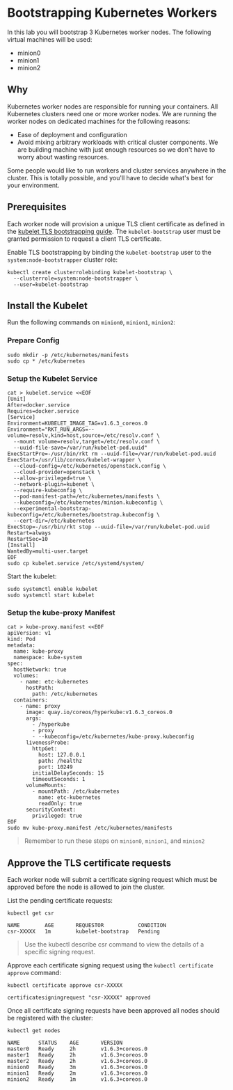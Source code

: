 # Bootstrapping Kubernetes Workers

In this lab you will bootstrap 3 Kubernetes worker nodes. The following virtual machines will be used:

* minion0 
* minion1 
* minion2

## Why

Kubernetes worker nodes are responsible for running your containers. All Kubernetes clusters need one or more worker nodes. We are running the worker nodes on dedicated machines for the following reasons:

* Ease of deployment and configuration
* Avoid mixing arbitrary workloads with critical cluster components. We are building machine with just enough resources so we don't have to worry about wasting resources.

Some people would like to run workers and cluster services anywhere in the cluster. This is totally possible, and you'll have to decide what's best for your environment.

## Prerequisites

Each worker node will provision a unique TLS client certificate as defined in the [kubelet TLS bootstrapping guide](https://kubernetes.io/docs/admin/kubelet-tls-bootstrapping/). The `kubelet-bootstrap` user must be granted permission to request a client TLS certificate. 

Enable TLS bootstrapping by binding the `kubelet-bootstrap` user to the `system:node-bootstrapper` cluster role:

```
kubectl create clusterrolebinding kubelet-bootstrap \
  --clusterrole=system:node-bootstrapper \
  --user=kubelet-bootstrap
```

## Install the Kubelet

Run the following commands on `minion0`, `minion1`, `minion2`:

### Prepare Config

```
sudo mkdir -p /etc/kubernetes/manifests
sudo cp * /etc/kubernetes
```

### Setup the Kubelet Service

```
cat > kubelet.service <<EOF
[Unit]
After=docker.service
Requires=docker.service
[Service]
Environment=KUBELET_IMAGE_TAG=v1.6.3_coreos.0
Environment="RKT_RUN_ARGS=--volume=resolv,kind=host,source=/etc/resolv.conf \
  --mount volume=resolv,target=/etc/resolv.conf \
  --uuid-file-save=/var/run/kubelet-pod.uuid"
ExecStartPre=-/usr/bin/rkt rm --uuid-file=/var/run/kubelet-pod.uuid
ExecStart=/usr/lib/coreos/kubelet-wrapper \
  --cloud-config=/etc/kubernetes/openstack.config \
  --cloud-provider=openstack \
  --allow-privileged=true \
  --network-plugin=kubenet \
  --require-kubeconfig \
  --pod-manifest-path=/etc/kubernetes/manifests \
  --kubeconfig=/etc/kubernetes/minion.kubeconfig \
  --experimental-bootstrap-kubeconfig=/etc/kubernetes/bootstrap.kubeconfig \
  --cert-dir=/etc/kubernetes
ExecStop=-/usr/bin/rkt stop --uuid-file=/var/run/kubelet-pod.uuid
Restart=always
RestartSec=10
[Install]
WantedBy=multi-user.target
EOF
sudo cp kubelet.service /etc/systemd/system/
```

Start the kubelet:
```
sudo systemctl enable kubelet
sudo systemctl start kubelet
```

### Setup the kube-proxy Manifest

```
cat > kube-proxy.manifest <<EOF
apiVersion: v1
kind: Pod
metadata: 
  name: kube-proxy
  namespace: kube-system
spec: 
  hostNetwork: true
  volumes:
    - name: etc-kubernetes
      hostPath:
        path: /etc/kubernetes
  containers: 
    - name: proxy 
      image: quay.io/coreos/hyperkube:v1.6.3_coreos.0
      args: 
        - /hyperkube
        - proxy 
        - --kubeconfig=/etc/kubernetes/kube-proxy.kubeconfig
      livenessProbe:
        httpGet:
          host: 127.0.0.1 
          path: /healthz
          port: 10249
        initialDelaySeconds: 15
        timeoutSeconds: 1
      volumeMounts:
        - mountPath: /etc/kubernetes
          name: etc-kubernetes
          readOnly: true
      securityContext:
        privileged: true
EOF
sudo mv kube-proxy.manifest /etc/kubernetes/manifests
```

> Remember to run these steps on `minion0`, `minion1`, and `minion2`

## Approve the TLS certificate requests

Each worker node will submit a certificate signing request which must be approved before the node is allowed to join the cluster.

List the pending certificate requests:

```
kubectl get csr
```

```
NAME        AGE       REQUESTOR           CONDITION
csr-XXXXX   1m        kubelet-bootstrap   Pending
```

> Use the kubectl describe csr command to view the details of a specific signing request.

Approve each certificate signing request using the `kubectl certificate approve` command:

```
kubectl certificate approve csr-XXXXX
```

```
certificatesigningrequest "csr-XXXXX" approved
```

Once all certificate signing requests have been approved all nodes should be registered with the cluster:

```
kubectl get nodes
```

```
NAME      STATUS    AGE       VERSION
master0   Ready     2h        v1.6.3+coreos.0
master1   Ready     2h        v1.6.3+coreos.0
master2   Ready     2h        v1.6.3+coreos.0
minion0   Ready     3m        v1.6.3+coreos.0
minion1   Ready     2m        v1.6.3+coreos.0
minion2   Ready     1m        v1.6.3+coreos.0
```
